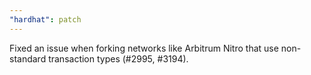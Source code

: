 ```yaml
---
"hardhat": patch
---
```


Fixed an issue when forking networks like Arbitrum Nitro that use non-standard transaction types (#2995, #3194).
